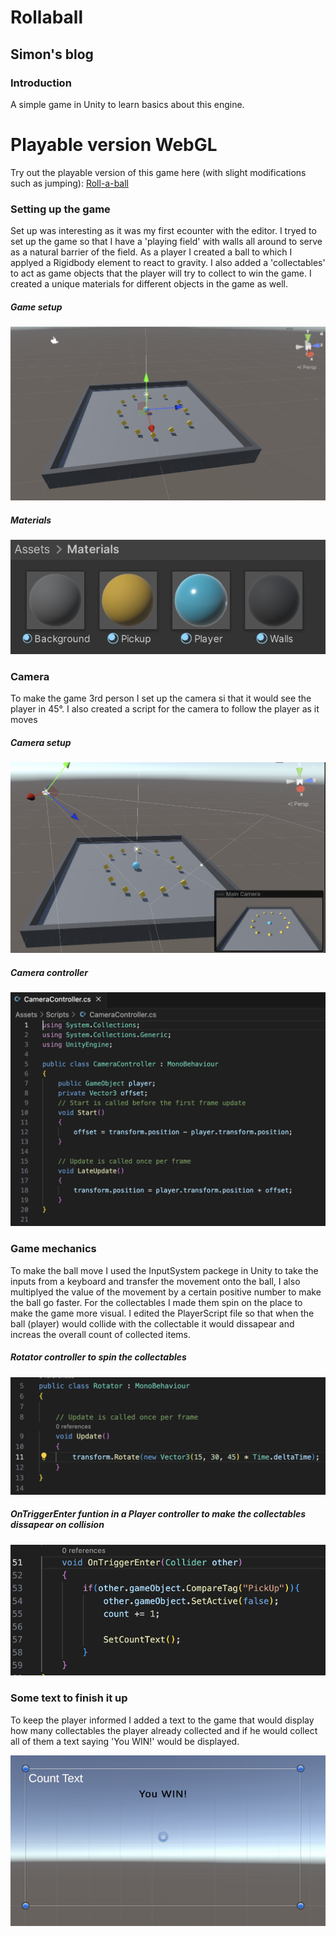 # Rollaball

## Simon's blog

### Introduction
A simple game in Unity to learn basics about this engine.

# Playable version WebGL
Try out the playable version of this game here (with slight modifications such as jumping): [Roll-a-ball](https://simonfrayer.github.io/Rollaball/)

### Setting up the game
Set up was interesting as it was my first ecounter with the editor. I tryed to set up the game so that I have a 'playing field' with walls all around to serve as a natural barrier of the field. As a player I created a ball to which I applyed a Rigidbody element to react to gravity. I also added a 'collectables' to act as game objects that the player will try to collect to win the game. I created a unique materials for different objects in the game as well.

##### Game setup

![Final view](./Screenshots/final-view.png?raw=true)

##### Materials

![Materials](./Screenshots/materials.png?raw=true)

### Camera
To make the game 3rd person I set up the camera si that it would see the player in 45°. I also created a script for the camera to follow the player as it moves

##### Camera setup

![Camera view](./Screenshots/camera-view.png?raw=true)

##### Camera controller

![Camera controller](./Screenshots/camera-controller.png?raw=true)

### Game mechanics
To make the ball move I used the InputSystem packege in Unity to take the inputs from a keyboard and transfer the movement onto the ball, I also multiplyed the value of the movement by a certain positive number to make the ball go faster. For the collectables I made them spin on the place to make the game more visual. I edited the PlayerScript file so that when the ball (player) would collide with the collectable it would dissapear and increas the overall count of collected items.

##### Rotator controller to spin the collectables

![Rotator controller](./Screenshots/rotator-controller.png?raw=true)

##### OnTriggerEnter funtion in a Player controller to make the collectables dissapear on collision

![OnTriggerEnter function](./Screenshots/on-trigger-enter.png?raw=true)

### Some text to finish it up
To keep the player informed I added a text to the game that would display how many collectables the player already collected and if he would collect all of them a text saying 'You WIN!' would be displayed.

![Text](./Screenshots/text.png?raw=true)
